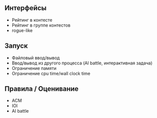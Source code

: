 ## Интерфейсы

* Рейтинг в контесте
* Рейтинг в группе контестов
* rogue-like

## Запуск

* Файловый ввод/вывод
* Ввод/вывод из другого процесса (AI battle, интерактивная задача)
* Ограничение памяти
* Ограничение cpu time/wall clock time

## Правила / Оценивание

* ACM
* IOI
* AI battle
